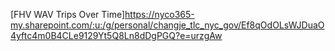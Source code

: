 [FHV WAV Trips Over Time]https://nyco365-my.sharepoint.com/:u:/g/personal/changje_tlc_nyc_gov/Ef8qOdOLsWJDuaO4yftc4m0B4CLe9129Yt5Q8Ln8dDgPGQ?e=urzgAw
